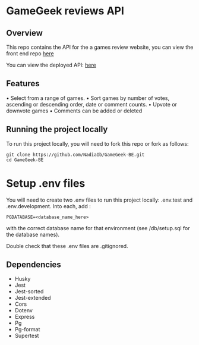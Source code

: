 # GameGeek reviews API

##   Overview
This repo contains the API for the a games review website, you can view the front end repo [here](https://github.com/NadiaIb/GameGeek-FE)

You can view the deployed API: [here](https://nc-games-1ybo.onrender.com/api)

## Features
• Select from a range of games.
• Sort games by number of votes, ascending or descending order, date or comment counts.
• Upvote or downvote games
• Comments can be added or deleted

## Running the project locally
To run this project locally, you will need to fork this repo or fork as follows:

```
git clone https://github.com/NadiaIb/GameGeek-BE.git
cd GameGeek-BE
```
 
# Setup .env files

You will need to create two .env files to run this project locally: .env.test and .env.development. Into each, add :

```
PGDATABASE=<database_name_here>
```

with the correct database name for that environment (see /db/setup.sql for the database names).

Double check that these .env files are .gitignored.

## Dependencies

* Husky
* Jest
* Jest-sorted
* Jest-extended
* Cors
* Dotenv
* Express
* Pg
* Pg-format
* Supertest
